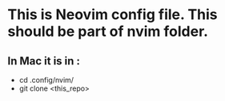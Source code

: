 # This is Neovim config file. This should be part of nvim folder.
## In Mac it is in :
- cd .config/nvim/
- git clone <this_repo>
